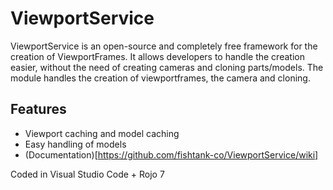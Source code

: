 # ViewportService
ViewportService is an open-source and completely free framework for the creation of ViewportFrames.
It allows developers to handle the creation easier, without the need of creating cameras and cloning parts/models. The module handles the creation of viewportframes, the camera and cloning.

## Features
- Viewport caching and model caching
- Easy handling of models
- (Documentation)[https://github.com/fishtank-co/ViewportService/wiki]

Coded in Visual Studio Code + Rojo 7
